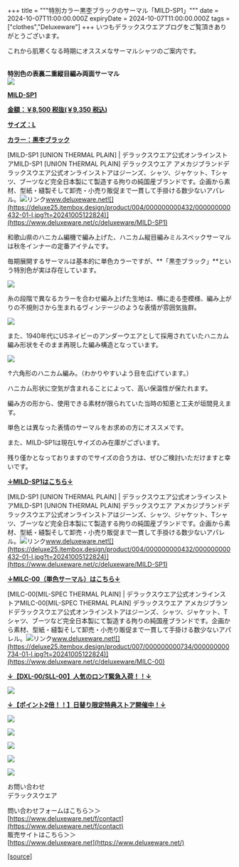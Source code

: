 +++
title = """特別カラー黒杢ブラックのサーマル「MILD-SP1」"""
date = 2024-10-07T11:00:00.000Z
expiryDate = 2024-10-07T11:00:00.000Z
tags = ["clothes","Deluxeware"]
+++
いつもデラックスウエアブログをご覧頂きありがとうございます。  
  
これから肌寒くなる時期にオススメなサーマルシャツのご案内です。  
 

**特別色の表裏二重縦目編み両面サーマル**  
[![](https://stat.ameba.jp/user_images/20241007/14/deluxeware/d1/8e/j/o1000125015495116783.jpg)](https://stat.ameba.jp/user_images/20241007/14/deluxeware/d1/8e/j/o1000125015495116783.jpg)

**[MILD-SP1](https://www.deluxeware.net/c/deluxeware/MILD-SP1)**

**[金額：￥8,500 税抜(￥9,350 税込)](https://www.deluxeware.net/c/deluxeware/MILD-SP1)**

**[サイズ：L](https://www.deluxeware.net/c/deluxeware/MILD-SP1)**

**[カラー：黒杢ブラック](https://www.deluxeware.net/c/deluxeware/MILD-SP1)**

[MILD-SP1 \[UNION THERMAL PLAIN\] | デラックスウエア公式オンラインストアMILD-SP1 \[UNION THERMAL PLAIN\] デラックスウエア アメカジブランドデラックスウエア公式オンラインストアはジーンズ、シャツ、ジャケット、Tシャツ、ブーツなど完全日本製にて製造する拘りの純国産ブランドです。企画から素材、型紙・縫製そして卸売・小売り販促まで一貫して手掛ける数少ないアパレル。![リンク](https://c.stat100.ameba.jp/ameblo/symbols/v3.20.0/svg/gray/editor_link.svg)www.deluxeware.net![](https://deluxe25.itembox.design/product/004/000000000432/000000000432-01-l.jpg?t=20241005122824)](https://www.deluxeware.net/c/deluxeware/MILD-SP1)

和歌山県のハニカム編機で編み上げた、ハニカム縦目編みミルスペックサーマルは秋冬インナーの定番アイテムです。

毎期展開するサーマルは基本的に単色カラーですが、**「黒杢ブラック」**という特別色が実は存在しています。

[![](https://stat.ameba.jp/user_images/20241007/12/deluxeware/df/4c/j/o0800080015495090110.jpg)](https://stat.ameba.jp/user_images/20241007/12/deluxeware/df/4c/j/o0800080015495090110.jpg)

糸の段階で異なるカラーを合わせ編み上げた生地は、横に走る杢模様、編み上がりの不規則さから生まれるヴィンテージのような表情が雰囲気抜群。

[![](https://stat.ameba.jp/user_images/20241007/12/deluxeware/c7/bd/j/o0800080015495084806.jpg)](https://stat.ameba.jp/user_images/20241007/12/deluxeware/c7/bd/j/o0800080015495084806.jpg)

また、1940年代にUSネイビーのアンダーウエアとして採用されていたハニカム編み形状をそのまま再現した編み構造となっています。

[![](https://stat.ameba.jp/user_images/20241007/14/deluxeware/c0/5b/j/o0800060015495117099.jpg)](https://stat.ameba.jp/user_images/20241007/14/deluxeware/c0/5b/j/o0800060015495117099.jpg)

↑六角形のハニカム編み。（わかりやすいよう目を広げています。）

ハニカム形状に空気が含まれることによって、高い保温性が保たれます。

編み方の形から、使用できる素材が限られていた当時の知恵と工夫が垣間見えます。

単色とは異なった表情のサーマルをお求めの方にオススメです。

また、MILD-SP1は現在Lサイズのみ在庫がございます。

残り僅かとなっておりますのでサイズの合う方は、ぜひご検討いただけますと幸いです。

**[↓MILD-SP1はこちら↓](https://www.deluxeware.net/c/deluxeware/MILD-SP1)**

[MILD-SP1 \[UNION THERMAL PLAIN\] | デラックスウエア公式オンラインストアMILD-SP1 \[UNION THERMAL PLAIN\] デラックスウエア アメカジブランドデラックスウエア公式オンラインストアはジーンズ、シャツ、ジャケット、Tシャツ、ブーツなど完全日本製にて製造する拘りの純国産ブランドです。企画から素材、型紙・縫製そして卸売・小売り販促まで一貫して手掛ける数少ないアパレル。![リンク](https://c.stat100.ameba.jp/ameblo/symbols/v3.20.0/svg/gray/editor_link.svg)www.deluxeware.net![](https://deluxe25.itembox.design/product/004/000000000432/000000000432-01-l.jpg?t=20241005122824)](https://www.deluxeware.net/c/deluxeware/MILD-SP1)

**[↓MILC-00（単色サーマル）はこちら↓](https://www.deluxeware.net/c/deluxeware/MILC-00)**

[MILC-00\[MIL-SPEC THERMAL PLAIN\] | デラックスウエア公式オンラインストアMILC-00\[MIL-SPEC THERMAL PLAIN\] デラックスウエア アメカジブランドデラックスウエア公式オンラインストアはジーンズ、シャツ、ジャケット、Tシャツ、ブーツなど完全日本製にて製造する拘りの純国産ブランドです。企画から素材、型紙・縫製そして卸売・小売り販促まで一貫して手掛ける数少ないアパレル。![リンク](https://c.stat100.ameba.jp/ameblo/symbols/v3.20.0/svg/gray/editor_link.svg)www.deluxeware.net![](https://deluxe25.itembox.design/product/007/000000000734/000000000734-01-l.jpg?t=20241005122824)](https://www.deluxeware.net/c/deluxeware/MILC-00)

**[↓【DXL-00/SLL-00】人気のロンT緊急入荷！！↓](https://www.deluxeware.net/)**

[![](https://stat.ameba.jp/user_images/20241007/16/deluxeware/df/96/j/o0800026015495163803.jpg)](https://www.deluxeware.net/)

  
**[↓【ポイント2倍！！】日替り限定特典ストア開催中！↓](https://www.deluxeware.net/)**

[![](https://stat.ameba.jp/user_images/20241007/17/deluxeware/da/a1/j/o1200050015495173437.jpg)](https://www.deluxeware.net/)

[![](https://stat.ameba.jp/user_images/20240614/12/deluxeware/fb/b4/j/o0800026015451324172.jpg?caw=800)](https://www.deluxeware.net/c/2024FWreserveall)

[![](https://stat.ameba.jp/user_images/20240315/15/deluxeware/04/7f/j/o0800026015413271803.jpg?caw=800)](https://www.instagram.com/deluxeware/?hl=ja)

[![](https://stat.ameba.jp/user_images/20220415/12/deluxeware/3b/ce/j/o0800026015103175481.jpg?caw=800)](https://www.deluxeware.net/f/headstore)

[![](https://stat.ameba.jp/user_images/20220415/12/deluxeware/d7/c6/j/o0800026015103175487.jpg?caw=800)](https://www.deluxeware.net/)

お問い合わせ  
デラックスウエア

問い合わせフォームはこちら＞＞  
[https://www.deluxeware.net/f/contact](https://www.deluxeware.net/f/contact)  
販売サイトはこちら＞＞  
[https://www.deluxeware.net](https://www.deluxeware.net/)

[[source]](https://ameblo.jp/deluxeware/entry-12870344175.html)
